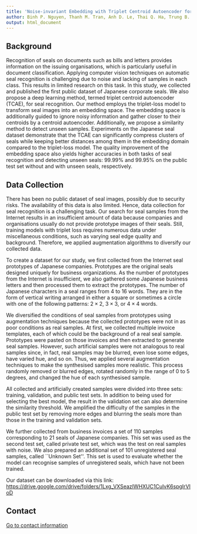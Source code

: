 ```yaml
---
title: 'Noise-invariant Embedding with Triplet Centroid Autoencoder for Recognition of Japanese Corporate Seals'
author: Binh P. Nguyen, Thanh M. Tran, Anh D. Le, Thai Q. Ha, Trung B. Nguyen, and Quang H. Nguyen
output: html_document
---
```




## Background

Recognition of seals on documents such as bills and letters provides information on the issuing organisations, which is particularly useful in document classification. Applying computer vision techniques on automatic seal recognition is challenging due to noise and lacking of samples in each class. This results in limited research on this task. In this study, we collected and published the first public dataset of Japanese corporate seals. We also propose a deep learning method, termed triplet centroid autoencoder (TCAE), for seal recognition. Our method employs the triplet-loss model to transform seal images into an embedding space. The embedding space is additionally guided to ignore noisy information and gather closer to their centroids by a centroid autoencoder. Additionally, we propose a similarity method to detect unseen samples. Experiments on the Japanese seal dataset demonstrate that the TCAE can significantly compress clusters of seals while keeping better distances among them in the embedding domain compared to the triplet-loss model. The quality improvement of the embedding space also yields higher accuracies in both tasks of seal recognition and detecting unseen seals: $99.99\%$ and $99.95\%$ on the public test set without and with unseen seals, respectively.

## Data Collection

There has been no public dataset of seal images, possibly due to security risks. The availability of this data is also limited. Hence, data collection for seal recognition is a challenging task. Our search for seal samples from the Internet results in an insufficient amount of data because companies and organisations usually do not provide prototype images of their seals. Still, training models with triplet loss requires numerous data under miscellaneous conditions, such as varying seal edge quality and background. Therefore, we applied augmentation algorithms to diversify our collected data.

To create a dataset for our study, we first collected from the Internet seal prototypes of Japanese companies. Prototypes are the original seals designed uniquely for business organizations. As the number of prototypes from the Internet is insufficient, we also gathered some Japanese business letters and then processed them to extract the prototypes. The number of Japanese characters in a seal ranges from $4$ to $16$ words. They are in the form of vertical writing arranged in either a square or sometimes a circle with one of the following patterns: $2 \times 2$, $3 \times 3$, or $4 \times 4$ words.

We diversified the conditions of seal samples from prototypes using augmentation techniques because the collected prototypes were not in as poor conditions as real samples. At first, we collected multiple invoice templates, each of which could be the background of a real seal sample. Prototypes were pasted on those invoices and then extracted to generate seal samples. However, such artificial samples were not analogous to real samples since, in fact, real samples may be blurred, even lose some edges, have varied hue, and so on. Thus, we applied several augmentation techniques to make the synthesised samples more realistic. This process randomly removed or blurred edges, rotated randomly in the range of 0 to 5 degrees, and changed the hue of each synthesised sample. 

All collected and artificially created samples were divided into three sets: training, validation, and public test sets. In addition to being used for selecting the best model, the result in the validation set can also determine the similarity threshold. We amplified the difficulty of the samples in the public test set by removing more edges and blurring the seals more than those in the training and validation sets.

We further collected from business invoices a set of $110$ samples corresponding to $21$ seals of Japanese companies. This set was used as the second test set, called private test set, which was the test on real samples with noise. We also prepared an additional set of $101$ unregistered seal samples, called ``Unknown Set''. This set is used to evaluate whether the model can recognise samples of unregistered seals, which have not been trained.

Our dataset can be downloaded via this link: https://drive.google.com/drive/folders/1Lxg_VXSeazIWHXUC1CuIvK6spgIrVIoD

## Contact

[Go to contact information](http://homepages.ecs.vuw.ac.nz/~nguyenb5/contact.html)

